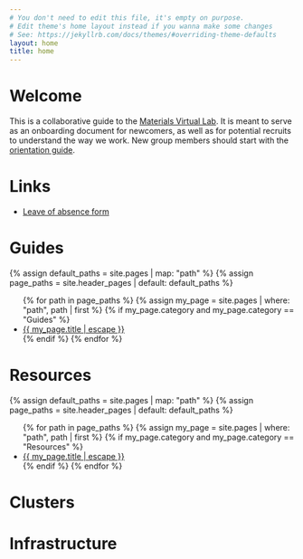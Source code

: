```yaml
---
# You don't need to edit this file, it's empty on purpose.
# Edit theme's home layout instead if you wanna make some changes
# See: https://jekyllrb.com/docs/themes/#overriding-theme-defaults
layout: home
title: home
---
```


# Welcome

This is a collaborative guide to the [Materials Virtual Lab](www.materialsvirtuallab.org). It is meant to serve as an onboarding document for newcomers, as well as for potential recruits to understand the way we work. New group members should start with the [orientation guide](/orientation).

# Links
<ul>
<li><a href="https://airtable.com/shrXVPLJbBSnMH6gN">Leave of absence form</a></li>
</ul>

# Guides

{% assign default_paths = site.pages | map: "path" %}
{% assign page_paths = site.header_pages | default: default_paths %}
<ul>
{% for path in page_paths %}
  {% assign my_page = site.pages | where: "path", path | first %}
  {% if my_page.category and my_page.category == "Guides" %}
  <li><a class="page-link" href="{{ my_page.url | relative_url }}">{{ my_page.title | escape }}</a></li>
  {% endif %}
{% endfor %}
</ul>

# Resources
{% assign default_paths = site.pages | map: "path" %}
{% assign page_paths = site.header_pages | default: default_paths %}
<ul>
{% for path in page_paths %}
  {% assign my_page = site.pages | where: "path", path | first %}
  {% if my_page.category and my_page.category == "Resources" %}
  <li><a class="page-link" href="{{ my_page.url | relative_url }}">{{ my_page.title | escape }}</a></li>
  {% endif %}
{% endfor %}
</ul>

# Clusters

# Infrastructure
